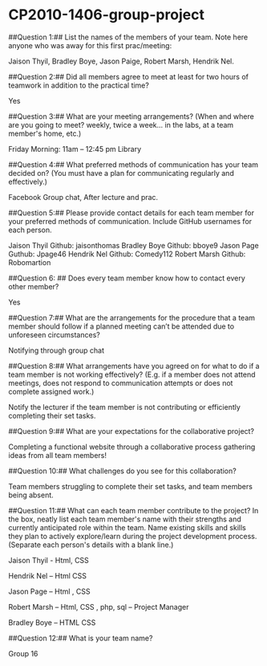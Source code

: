 # CP2010-1406-group-project
##Question 1:##
List the names of the members of your team. Note here anyone who was away for this first prac/meeting:

Jaison Thyil, Bradley Boye, Jason Paige, Robert Marsh, Hendrik Nel.

##Question 2:##
Did all members agree to meet at least for two hours of teamwork in addition to the practical time?

Yes 

##Question 3:##
What are your meeting arrangements?
(When and where are you going to meet? weekly, twice a week... in the labs, at a team member's home, etc.)

Friday Morning: 11am – 12:45 pm Library

##Question 4:##
What preferred methods of communication has your team decided on?
(You must have a plan for communicating regularly and effectively.)

Facebook Group chat, After lecture and prac.

##Question 5:## 
Please provide contact details for each team member for your preferred methods of communication. Include GitHub usernames for each person.

Jaison Thyil Github: jaisonthomas 
Bradley Boye Github: bboye9	
Jason Page Guthub: Jpage46
Hendrik Nel Github: Comedy112
Robert Marsh Github: Robomartion

##Question 6: ##
Does every team member know how to contact every other member?

Yes

##Question 7:##
What are the arrangements for the procedure that a team member should follow if a planned meeting can’t be attended due to unforeseen circumstances?

Notifying through group chat 

##Question 8:##
What arrangements have you agreed on for what to do if a team member is not working effectively? 
(E.g. if a member does not attend meetings, does not respond to communication attempts or does not complete assigned work.)

Notify the lecturer if the team member is not contributing or efficiently completing their set tasks.

##Question 9:## 
What are your expectations for the collaborative project?

Completing a functional website through a collaborative process gathering ideas from all team members!

##Question 10:##
What challenges do you see for this collaboration?

Team members struggling to complete their set tasks, and team members being absent.

##Question 11:##
What can each team member contribute to the project? 
In the box, neatly list each team member's name with their strengths and currently anticipated role within the team. Name existing skills and skills they plan to actively explore/learn during the project development process.
(Separate each person's details with a blank line.)

Jaison Thyil -  Html, CSS

Hendrik Nel – Html CSS

Jason Page – Html , CSS

Robert Marsh – Html, CSS , php, sql – Project Manager

Bradley Boye – HTML CSS

##Question 12:##
What is your team name?

Group  16
